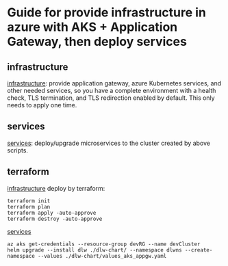# Guide for provide infrastructure in azure with AKS + Application Gateway, then deploy services

## infrastructure
[infrastructure](./azurecli/infrastructure.sh): provide application gateway, azure Kubernetes services, and other needed services, so you have a complete environment with a health check, TLS termination, and TLS redirection enabled by default. This only needs to apply one time.

## services
[services](./azurecli/services.sh): deploy/upgrade microservices to the cluster created by above scripts.


## terraform
[infrastructure](./terraform/) deploy by terraform:

```
terraform init
terraform plan
terraform apply -auto-approve
terraform destroy -auto-approve
```

[services](./readme.md)

```
az aks get-credentials --resource-group devRG --name devCluster
helm upgrade --install dlw ./dlw-chart/ --namespace dlwns --create-namespace --values ./dlw-chart/values_aks_appgw.yaml
```
